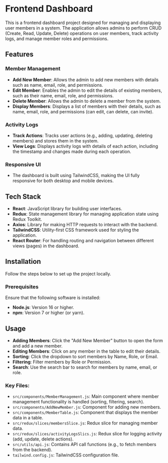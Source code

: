 # Frontend Dashboard

This is a frontend dashboard project designed for managing and displaying user members in a system. The application allows admins to perform CRUD (Create, Read, Update, Delete) operations on user members, track activity logs, and manage member roles and permissions.

## Features

### Member Management
- **Add New Member**: Allows the admin to add new members with details such as name, email, role, and permissions.
- **Edit Member**: Enables the admin to edit the details of existing members, such as their name, email, role, and permissions.
- **Delete Member**: Allows the admin to delete a member from the system.
- **Display Members**: Displays a list of members with their details, such as name, email, role, and permissions (can edit, can delete, can invite).

### Activity Logs
- **Track Actions**: Tracks user actions (e.g., adding, updating, deleting members) and stores them in the system.
- **View Logs**: Displays activity logs with details of each action, including the timestamp and changes made during each operation.

### Responsive UI
- The dashboard is built using TailwindCSS, making the UI fully responsive for both desktop and mobile devices.

## Tech Stack

- **React**: JavaScript library for building user interfaces.
- **Redux**: State management library for managing application state using Redux Toolkit.
- **Axios**: Library for making HTTP requests to interact with the backend.
- **TailwindCSS**: Utility-first CSS framework used for styling the application.
- **React Router**: For handling routing and navigation between different views (pages) in the dashboard.

## Installation

Follow the steps below to set up the project locally.

### Prerequisites

Ensure that the following software is installed:

- **Node.js**: Version 16 or higher.
- **npm**: Version 7 or higher (or yarn).

## Usage

- **Adding Members**: Click the "Add New Member" button to open the form and add a new member.
- **Editing Members**: Click on any member in the table to edit their details.
- **Sorting**: Click the dropdown to sort members by Name, Role, or Email.
- **Filtering**: Filter members by Role or Permission.
- **Search**: Use the search bar to search for members by name, email, or role.

### Key Files:

- `src/components/MemberManagement.js`: Main component where member management functionality is handled (sorting, filtering, search).
- `src/components/AddNewMember.js`: Component for adding new members.
- `src/components/MemberTable.js`: Component that displays the member data in a table.
- `src/redux/slices/membersSlice.js`: Redux slice for managing member data.
- `src/redux/slices/activityLogsSlics.js`: Redux slice for logging activity (add, update, delete actions).
- `src/utils/api.js`: Contains API call functions (e.g., to fetch members from the backend).
- `tailwind.config.js`: TailwindCSS configuration file.